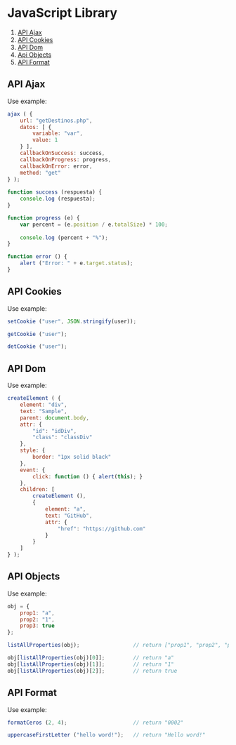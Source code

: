 # JavaScript Library

1. [API Ajax](#api-ajax)
2. [API Cookies](#api-cookies)
3. [API Dom](#api-dom)
4. [Api Objects](#api-objects)
5. [API Format](#api-format)

## API Ajax

Use example:
```javascript
ajax ( { 
    url: "getDestinos.php",
    datos: [ {
        variable: "var",
        value: 1
    } ],
    callbackOnSuccess: success,
    callbackOnProgress: progress,
    callbackOnError: error,
    method: "get" 
} );
    
function success (respuesta) {
    console.log (respuesta);
}

function progress (e) {
    var percent = (e.position / e.totalSize) * 100;
    
    console.log (percent + "%");
}

function error () {
    alert ("Error: " + e.target.status);
}
```

## API Cookies

Use example:
```javascript
setCookie ("user", JSON.stringify(user));

getCookie ("user");

detCookie ("user");
```

## API Dom

Use example:
```javascript
createElement ( {
    element: "div",
    text: "Sample",
    parent: document.body,
    attr: {
        "id": "idDiv",
        "class": "classDiv"
    },
    style: {
        border: "1px solid black"
    },
    event: {
        click: function () { alert(this); }
    },
    children: [
        createElement (),
        { 
            element: "a",
            text: "GitHub",
            attr: {
                "href": "https://github.com"
            }
        }
    ]
} );
```

## API Objects

Use example:
```javascript
obj = {
    prop1: "a",
    prop2: "1",
    prop3: true
};

listAllProperties(obj);                 // return ["prop1", "prop2", "prop3"]

obj[listAllProperties(obj)[0]];         // return "a"
obj[listAllProperties(obj)[1]];         // return "1"
obj[listAllProperties(obj)[2]];         // return true
```

## API Format

Use example:
```javascript
formatCeros (2, 4);                     // return "0002"

uppercaseFirstLetter ("hello word!");   // return "Hello word!"
```
